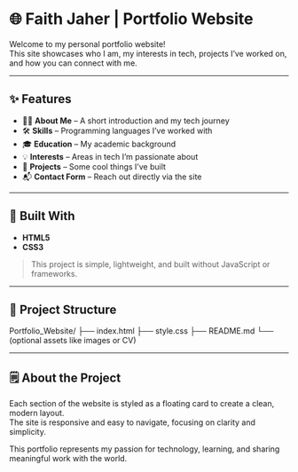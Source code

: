 # 🌐 Faith Jaher | Portfolio Website

Welcome to my personal portfolio website!  
This site showcases who I am, my interests in tech, projects I’ve worked on, and how you can connect with me.

---

## ✨ Features

- 👩‍💻 **About Me** – A short introduction and my tech journey  
- 🛠️ **Skills** – Programming languages I’ve worked with  
- 🎓 **Education** – My academic background  
- 💡 **Interests** – Areas in tech I’m passionate about  
- 🚀 **Projects** – Some cool things I’ve built  
- 📬 **Contact Form** – Reach out directly via the site  

---

## 🔧 Built With

- **HTML5**  
- **CSS3**

> This project is simple, lightweight, and built without JavaScript or frameworks.

---

## 📂 Project Structure

Portfolio_Website/
├── index.html
├── style.css
├── README.md
└── (optional assets like images or CV)

---

## 🗒️ About the Project

Each section of the website is styled as a floating card to create a clean, modern layout.  
The site is responsive and easy to navigate, focusing on clarity and simplicity.  

This portfolio represents my passion for technology, learning, and sharing meaningful work with the world.
